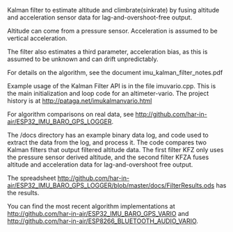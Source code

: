 Kalman filter to estimate altitude and climbrate(sinkrate) by fusing altitude and acceleration sensor data for lag-and-overshoot-free output.

Altitude can come from a pressure sensor. Acceleration is assumed to be vertical acceleration.

The filter also estimates a third parameter, acceleration bias, as this is assumed to be unknown and can drift unpredictably.

For details on the algorithm, see the document imu_kalman_filter_notes.pdf

Example usage of the Kalman Filter API is in the file imuvario.cpp. This is the main initialization and loop code for an altimeter-vario. The project history is at http://pataga.net/imukalmanvario.html

For algorithm comparisons on real data, see http://github.com/har-in-air/ESP32_IMU_BARO_GPS_LOGGER. 

The /docs directory has an example binary data log, and code used to extract the data from the log, and process it. The code compares two Kalman filters that output filtered altitude data. The first filter KFZ only uses the pressure sensor derived altitude, and the second filter KFZA fuses altitude and acceleration data for lag-and-overshoot free output.

The spreadsheet http://github.com/har-in-air/ESP32_IMU_BARO_GPS_LOGGER/blob/master/docs/FilterResults.ods has the results.

You can find the most recent algorithm implementations at http://github.com/har-in-air/ESP32_IMU_BARO_GPS_VARIO and http://github.com/har-in-air/ESP8266_BLUETOOTH_AUDIO_VARIO. 
